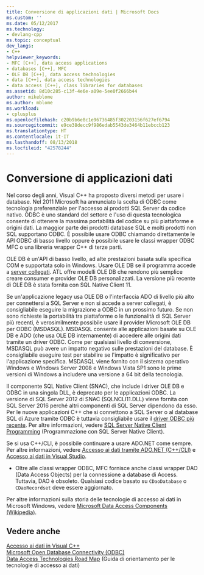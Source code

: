 ```yaml
---
title: Conversione di applicazioni dati | Microsoft Docs
ms.custom: ''
ms.date: 05/12/2017
ms.technology:
- devlang-cpp
ms.topic: conceptual
dev_langs:
- C++
helpviewer_keywords:
- MFC [C++], data access applications
- databases [C++], MFC
- OLE DB [C++], data access technologies
- data [C++], data access technologies
- data access [C++], class libraries for databases
ms.assetid: 8d10c285-c13f-4e6e-a09e-5ee0f2666b44
author: mikeblome
ms.author: mblome
ms.workload:
- cplusplus
ms.openlocfilehash: c20b9b6e8c1e96736485f302203156f627ef6794
ms.sourcegitcommit: e9ce38decc9f986edab5543de3464b11ebccb123
ms.translationtype: HT
ms.contentlocale: it-IT
ms.lasthandoff: 08/13/2018
ms.locfileid: "42578244"
---
```

# <a name="porting-data-applications"></a>Conversione di applicazioni dati
Nel corso degli anni, Visual C++ ha proposto diversi metodi per usare i database. Nel 2011 Microsoft ha annunciato la scelta di ODBC come tecnologia preferenziale per l'accesso ai prodotti SQL Server da codice nativo. ODBC è uno standard del settore e l'uso di questa tecnologica consente di ottenere la massima portabilità del codice su più piattaforme e origini dati. La maggior parte dei prodotti database SQL e molti prodotti non SQL supportano ODBC. È possibile usare ODBC chiamando direttamente le API ODBC di basso livello oppure è possibile usare le classi wrapper ODBC MFC o una libreria wrapper C++ di terze parti. 

OLE DB è un'API di basso livello, ad alte prestazioni basata sulla specifica COM e supportata solo in Windows. Usare OLE DB se il programma accede a [server collegati](/sql/relational-databases/linked-servers/linked-servers-database-engine). ATL offre modelli OLE DB che rendono più semplice creare consumer e provider OLE DB personalizzati. La versione più recente di OLE DB è stata fornita con SQL Native Client 11.  

Se un'applicazione legacy usa OLE DB o l'interfaccia ADO di livello più alto per connettersi a SQL Server e non si accede a server collegati, è consigliabile eseguire la migrazione a ODBC in un prossimo futuro. Se non sono richieste la portabilità tra piattaforme o le funzionalità di SQL Server più recenti, è verosimilmente possibile usare il provider Microsoft OLE DB per ODBC (MSDASQL).  MSDASQL consente alle applicazioni basate su OLE DB e ADO (che usa OLE DB internamente) di accedere alle origini dati tramite un driver ODBC. Come per qualsiasi livello di conversione, MSDASQL può avere un impatto negativo sulle prestazioni del database. È consigliabile eseguire test per stabilire se l'impatto è significativo per l'applicazione specifica. MSDASQL viene fornito con il sistema operativo Windows e Windows Server 2008 e Windows Vista SP1 sono le prime versioni di Windows a includere una versione a 64 bit della tecnologia.

Il componente SQL Native Client (SNAC), che include i driver OLE DB e ODBC in una singola DLL, è deprecato per le applicazioni ODBC. La versione di SQL Server 2012 di SNAC (SQLNCLI11.DLL) viene fornita con SQL Server 2016 perché altri componenti di SQL Server dipendono da esso. Per le nuove applicazioni C++ che si connettono a SQL Server o al database SQL di Azure tramite ODBC è tuttavia consigliabile usare il [driver ODBC più recente](https://docs.microsoft.com/en-us/sql/connect/odbc/download-odbc-driver-for-sql-server). Per altre informazioni, vedere [SQL Server Native Client Programming](/sql/relational-databases/native-client/sql-server-native-client-programming) (Programmazione con SQL Server Native Client).

Se si usa C++/CLI, è possibile continuare a usare ADO.NET come sempre. Per altre informazioni, vedere [Accesso ai dati tramite ADO.NET (C++/CLI)](../dotnet/data-access-using-adonet-cpp-cli.md) e [Accesso ai dati in Visual Studio](/visualstudio/data-tools/accessing-data-in-visual-studio).  
  
- Oltre alle classi wrapper ODBC, MFC fornisce anche classi wrapper DAO (Data Access Objects) per la connessione a database di Access.  Tuttavia, DAO è obsoleto. Qualsiasi codice basato su `CDaoDatabase` o `CDaoRecordset` deve essere aggiornato. 

Per altre informazioni sulla storia delle tecnologie di accesso ai dati in Microsoft Windows, vedere [Microsoft Data Access Components (Wikipedia)](https://en.wikipedia.org/wiki/Microsoft_Data_Access_Components).  

## <a name="see-also"></a>Vedere anche  
 
[Accesso ai dati in Visual C++](../data/data-access-in-cpp.md)  
[Microsoft Open Database Connectivity (ODBC)](https://docs.microsoft.com/sql/odbc/microsoft-open-database-connectivity-odbc)  
[Data Access Technologies Road Map](https://msdn.microsoft.com/library/ms810810.aspx) (Guida di orientamento per le tecnologie di accesso ai dati)  